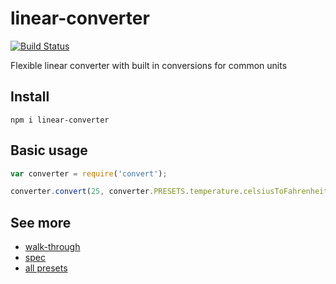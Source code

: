 # linear-converter

[![Build Status](https://travis-ci.org/javiercejudo/linear-converter.svg)](https://travis-ci.org/javiercejudo/linear-converter)

Flexible linear converter with built in conversions for common units

## Install

    npm i linear-converter

## Basic usage

```js
var converter = require('convert');

converter.convert(25, converter.PRESETS.temperature.celsiusToFahrenheit); // => 77
```

## See more

- [walk-through](test/walk-through.js)
- [spec](test/spec.js)
- [all presets](src/presets.json)
